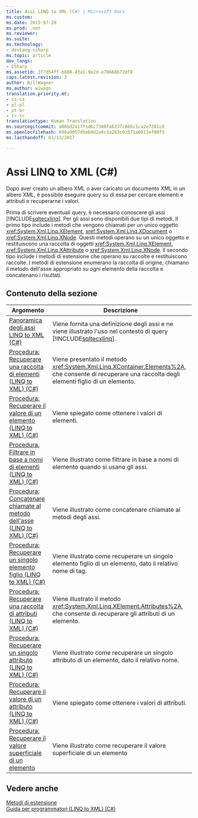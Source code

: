 ```yaml
---
title: Assi LINQ to XML (C#) | Microsoft Docs
ms.custom: 
ms.date: 2015-07-20
ms.prod: .net
ms.reviewer: 
ms.suite: 
ms.technology:
- devlang-csharp
ms.topic: article
dev_langs:
- CSharp
ms.assetid: 3f7d54ff-b608-43a1-9e2d-e70668b72df8
caps.latest.revision: 3
author: BillWagner
ms.author: wiwagn
translation.priority.mt:
- cs-cz
- pl-pl
- pt-br
- tr-tr
translationtype: Human Translation
ms.sourcegitcommit: a06bd2a17f1d6c7308fa6337c866c1ca2e7281c0
ms.openlocfilehash: 696a9057d5eb9d2a8c3a263c02571a0913af89f3
ms.lasthandoff: 03/13/2017

---
```

# <a name="linq-to-xml-axes-c"></a>Assi LINQ to XML (C#)
Dopo aver creato un albero XML o aver caricato un documento XML in un albero XML, è possibile eseguire query su di essa per cercare elementi e attributi e recuperarne i valori.  
  
 Prima di scrivere eventuali query, è necessario conoscere gli assi [!INCLUDE[sqltecxlinq](../../../../csharp/programming-guide/concepts/linq/includes/sqltecxlinq_md.md)]. Per gli assi sono disponibili due tipi di metodi. Il primo tipo include i metodi che vengono chiamati per un unico oggetto <xref:System.Xml.Linq.XElement>, <xref:System.Xml.Linq.XDocument> o <xref:System.Xml.Linq.XNode>. Questi metodi operano su un unico oggetto e restituiscono una raccolta di oggetti <xref:System.Xml.Linq.XElement>, <xref:System.Xml.Linq.XAttribute> o <xref:System.Xml.Linq.XNode>. Il secondo tipo include i metodi di estensione che operano su raccolte e restituiscono raccolte. I metodi di estensione enumerano la raccolta di origine, chiamano il metodo dell'asse appropriato su ogni elemento della raccolta e concatenano i risultati.  
  
## <a name="in-this-section"></a>Contenuto della sezione  
  
|Argomento|Descrizione|  
|-----------|-----------------|  
|[Panoramica degli assi LINQ to XML (C#)](../../../../csharp/programming-guide/concepts/linq/linq-to-xml-axes-overview.md)|Viene fornita una definizione degli assi e ne viene illustrato l'uso nel contesto di query [!INCLUDE[sqltecxlinq](../../../../csharp/programming-guide/concepts/linq/includes/sqltecxlinq_md.md)].|  
|[Procedura: Recuperare una raccolta di elementi (LINQ to XML) (C#)](../../../../csharp/programming-guide/concepts/linq/how-to-retrieve-a-collection-of-elements-linq-to-xml.md)|Viene presentato il metodo <xref:System.Xml.Linq.XContainer.Elements%2A>, che consente di recuperare una raccolta degli elementi figlio di un elemento.|  
|[Procedura: Recuperare il valore di un elemento (LINQ to XML) (C#)](../../../../csharp/programming-guide/concepts/linq/how-to-retrieve-the-value-of-an-element-linq-to-xml.md)|Viene spiegato come ottenere i valori di elementi.|  
|[Procedura. Filtrare in base a nomi di elementi (LINQ to XML) (C#)](../../../../csharp/programming-guide/concepts/linq/how-to-filter-on-element-names-linq-to-xml.md)|Viene illustrato come filtrare in base a nomi di elemento quando si usano gli assi.|  
|[Procedura: Concatenare chiamate al metodo dell'asse (LINQ to XML) (C#)](../../../../csharp/programming-guide/concepts/linq/how-to-chain-axis-method-calls-linq-to-xml.md)|Viene illustrato come concatenare chiamate ai metodi degli assi.|  
|[Procedura: Recuperare un singolo elemento figlio (LINQ to XML) (C#)](../../../../csharp/programming-guide/concepts/linq/how-to-retrieve-a-single-child-element-linq-to-xml.md)|Viene illustrato come recuperare un singolo elemento figlio di un elemento, dato il relativo nome di tag.|  
|[Procedura: Recuperare una raccolta di attributi (LINQ to XML) (C#)](../../../../csharp/programming-guide/concepts/linq/how-to-retrieve-a-collection-of-attributes-linq-to-xml.md)|Viene illustrato il metodo <xref:System.Xml.Linq.XElement.Attributes%2A>, che consente di recuperare gli attributi di un elemento.|  
|[Procedura: Recuperare un singolo attributo (LINQ to XML) (C#)](../../../../csharp/programming-guide/concepts/linq/how-to-retrieve-a-single-attribute-linq-to-xml.md)|Viene illustrato come recuperare un singolo attributo di un elemento, dato il relativo nome.|  
|[Procedura: Recuperare il valore di un attributo (LINQ to XML) (C#)](../../../../csharp/programming-guide/concepts/linq/how-to-retrieve-the-value-of-an-attribute-linq-to-xml.md)|Viene spiegato come ottenere i valori di attributi.|  
|[Procedura: Recuperare il valore superficiale di un elemento](../../../../csharp/programming-guide/concepts/linq/how-to-retrieve-the-shallow-value-of-an-element.md)|Viene illustrato come recuperare il valore superficiale di un elemento|  
  
## <a name="see-also"></a>Vedere anche  
 [Metodi di estensione](../../../../csharp/programming-guide/classes-and-structs/extension-methods.md)   
 [Guida per programmatori (LINQ to XML) (C#)](../../../../csharp/programming-guide/concepts/linq/programming-guide-linq-to-xml.md)
